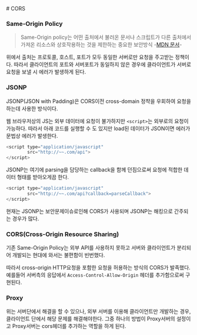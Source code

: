 \# CORS

### Same-Origin Policy

> Same-Origin policy는 어떤 출처에서 불러온 문서나 스크립트가 다른 출처에서 가져온 리소스와 상호작용하는 것을 제한하는 중요한 보안방식
-[MDN 문서](https://developer.mozilla.org/ko/docs/Web/Security/Same-origin_policy)-

위에서 출처는 프로토콜, 호스트, 포트가 모두 동일한 서버로만 요청을 주고받는 정책이다. 따라서 클라이언트의 포트와 서버포트가 동일하지 않은 경우에 클라이언트가 서버로 요청을 보낼 시 에러가 발생하게 된다.

### JSONP

JSONP(JSON with Padding)은 CORS이전 cross-domain 정챡을 우회하여 요청을 하는데 사용한 방식이다. 

웹 브라우저상의 JS는 외부 데이터에 요청이 불가하지만 `<script>`는 외부로의 요청이 가능하다. 따라서 아래 코드를 실행할 수 도 있지만 load된 데이터가 JSON이면 에러가 문법상 에러가 발생한다.
```javascript
<script type="application/javascript"
        src="http://~~.com/api">
</script>
```

JSONP는 여기에 parsing을 담당하는 callback을 함께 던짐으로써 요청에 적합한 데이터 형태를 받아오게끔 한다.
```javascript
<script type="application/javascript"
        src="http://~~.com/api?callback=parseCallback">
</script>
```

현재는 JSONP는 보안문제이슈로인해 CORS가 사용되며 JSONP는 해킹으로 간주되는 경우가 많다.

### CORS(Cross-Origin Resource Sharing)

기존 Same-Origin Policy는 외부 API를 사용하지 못하고 서버와 클라이언트가 분리되어 개발되는 현대에 와서는 불편함이 빈번했다.

따라서 cross-origin HTTP요청을 포함한 요청을 허용하는 방식의 CORS가 발족했다. 예를들어 서버측의 응답에서 `Access-Control-Allow-Origin` 헤더를 추가함으로써 구현된다.

### Proxy

위는 서버단에서 해결을 할 수 있으나, 외부 서버를 이용해 클라이언트만 개발하는 경우, 클라이언트 단에서 해당 문제를 해결해야한다. 그중 하나의 방법이 Proxy서버의 설정이고 Proxy서버는 cors헤더를 추가하는 역할을 하게 된다.

